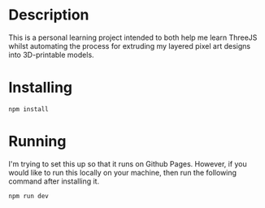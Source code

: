# Description

This is a personal learning project intended to both help me learn ThreeJS whilst automating the process for extruding my layered pixel art designs into 3D-printable models.

# Installing

`npm install`

# Running

I'm trying to set this up so that it runs on Github Pages. However, if you would like to run this locally on your machine, then run the following command after installing it.

`npm run dev`